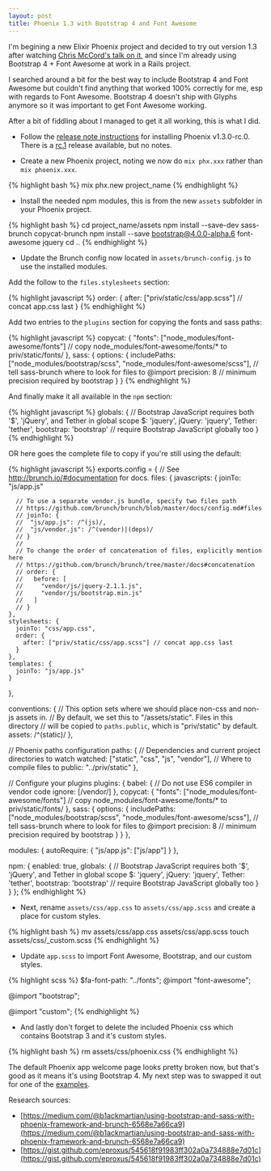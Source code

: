 ```yaml
---
layout: post
title: Phoenix 1.3 with Bootstrap 4 and Font Awesome
---
```


I'm begining a new Elixir Phoenix project and decided to try out version 1.3 after watching [Chris McCord's talk on it](https://www.youtube.com/watch?v=tMO28ar0lW8), and since I'm already using Bootstrap 4 + Font Awesome at work in a Rails project.

I searched around a bit for the best way to include Bootstrap 4 and Font Awesome but couldn't find anything that worked 100% correctly for me, esp with regards to Font Awesome. Bootstrap 4 doesn't ship with Glyphs anymore so it was important to get Font Awesome working.

After a bit of fiddling about I managed to get it all working, this is what I did.

* Follow the [release note instructions](https://github.com/phoenixframework/phoenix/releases/tag/v1.3.0-rc.0) for installing Phoenix v1.3.0-rc.0. There is a [rc.1](https://github.com/phoenixframework/phoenix/releases/tag/v1.3.0-rc.1) release available, but no notes.

* Create a new Phoenix project, noting we now do `mix phx.xxx` rather than `mix phoenix.xxx`.

{% highlight bash %}
 mix phx.new project_name
{% endhighlight %}

* Install the needed npm modules, this is from the new `assets` subfolder in your Phoenix project.

{% highlight bash %}
cd project_name/assets
npm install --save-dev sass-brunch copycat-brunch
npm install --save bootstrap@4.0.0-alpha.6 font-awesome jquery
cd ..
{% endhighlight %}

* Update the Brunch config now located in `assets/brunch-config.js` to use the installed modules.

Add the follow to the `files.stylesheets` section:

{% highlight javascript %}
order: {
  after: ["priv/static/css/app.scss"] // concat app.css last
}
{% endhighlight %}

Add two entries to the `plugins` section for copying the fonts and sass paths:

{% highlight javascript %}
copycat: {
  "fonts": ["node_modules/font-awesome/fonts"] // copy node_modules/font-awesome/fonts/* to priv/static/fonts/
},
sass: {
  options: {
    includePaths: ["node_modules/bootstrap/scss", "node_modules/font-awesome/scss"], // tell sass-brunch where to look for files to @import
    precision: 8 // minimum precision required by bootstrap
  }
}
{% endhighlight %}

And finally make it all available in the `npm` section:

{% highlight javascript %}
globals: { // Bootstrap JavaScript requires both '$', 'jQuery', and Tether in global scope
  $: 'jquery',
  jQuery: 'jquery',
  Tether: 'tether',
  bootstrap: 'bootstrap' // require Bootstrap JavaScript globally too
}
{% endhighlight %}

OR here goes the complete file to copy if you're still using the default:

{% highlight javascript %}
exports.config = {
  // See http://brunch.io/#documentation for docs.
  files: {
    javascripts: {
      joinTo: "js/app.js"

      // To use a separate vendor.js bundle, specify two files path
      // https://github.com/brunch/brunch/blob/master/docs/config.md#files
      // joinTo: {
      //  "js/app.js": /^(js)/,
      //  "js/vendor.js": /^(vendor)|(deps)/
      // }
      //
      // To change the order of concatenation of files, explicitly mention here
      // https://github.com/brunch/brunch/tree/master/docs#concatenation
      // order: {
      //   before: [
      //     "vendor/js/jquery-2.1.1.js",
      //     "vendor/js/bootstrap.min.js"
      //   ]
      // }
    },
    stylesheets: {
      joinTo: "css/app.css",
      order: {
        after: ["priv/static/css/app.scss"] // concat app.css last
      }
    },
    templates: {
      joinTo: "js/app.js"
    }
  },

  conventions: {
    // This option sets where we should place non-css and non-js assets in.
    // By default, we set this to "/assets/static". Files in this directory
    // will be copied to `paths.public`, which is "priv/static" by default.
    assets: /^(static)/
  },

  // Phoenix paths configuration
  paths: {
    // Dependencies and current project directories to watch
    watched: ["static", "css", "js", "vendor"],
    // Where to compile files to
    public: "../priv/static"
  },

  // Configure your plugins
  plugins: {
    babel: {
      // Do not use ES6 compiler in vendor code
      ignore: [/vendor/]
    },
    copycat: {
      "fonts": ["node_modules/font-awesome/fonts"] // copy node_modules/font-awesome/fonts/* to priv/static/fonts/
    },
    sass: {
      options: {
        includePaths: ["node_modules/bootstrap/scss", "node_modules/font-awesome/scss"], // tell sass-brunch where to look for files to @import
        precision: 8 // minimum precision required by bootstrap
      }
    }
  },

  modules: {
    autoRequire: {
      "js/app.js": ["js/app"]
    }
  },

  npm: {
    enabled: true,
    globals: { // Bootstrap JavaScript requires both '$', 'jQuery', and Tether in global scope
      $: 'jquery',
      jQuery: 'jquery',
      Tether: 'tether',
      bootstrap: 'bootstrap' // require Bootstrap JavaScript globally too
    }
  }
};
{% endhighlight %}

* Next, rename `assets/css/app.css` to `assets/css/app.scss` and create a place for custom styles.

{% highlight bash %}
mv assets/css/app.css assets/css/app.scss
touch assets/css/_custom.scss
{% endhighlight %}

* Update `app.scss` to import Font Awesome, Bootstrap, and our custom styles.

{% highlight scss %}
$fa-font-path: "../fonts";
@import "font-awesome";

@import "bootstrap";

@import "custom";
{% endhighlight %}

* And lastly don't forget to delete the included Phoenix css which contains Bootstrap 3 and it's custom styles.

{% highlight bash %}
rm assets/css/phoenix.css
{% endhighlight %}

The default Phoenix app welcome page looks pretty broken now, but that's good as it means it's using Bootstrap 4. My next step was to swapped it out for one of the [examples](https://v4-alpha.getbootstrap.com/examples/).

Research sources:

* [https://medium.com/@b1ackmartian/using-bootstrap-and-sass-with-phoenix-framework-and-brunch-6568e7a66ca9](https://medium.com/@b1ackmartian/using-bootstrap-and-sass-with-phoenix-framework-and-brunch-6568e7a66ca9)
* [https://gist.github.com/eproxus/545618f91983ff302a0a734888e7d01c](https://gist.github.com/eproxus/545618f91983ff302a0a734888e7d01c)